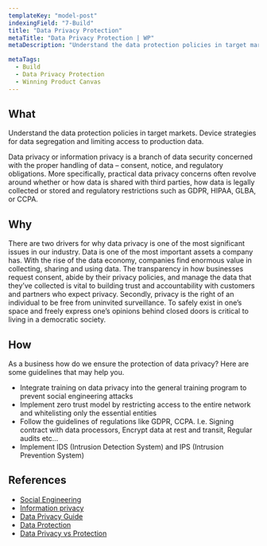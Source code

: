 ```yaml
---
templateKey: "model-post"
indexingField: "7-Build"
title: "Data Privacy Protection"
metaTitle: "Data Privacy Protection | WP"
metaDescription: "Understand the data protection policies in target markets. Device strategies for data segregation and limiting access to production data."

metaTags:
  - Build
  - Data Privacy Protection
  - Winning Product Canvas
---
```



## What

Understand the data protection policies in target markets. Device strategies for data segregation and limiting access to production data.

Data privacy or information privacy is a branch of data security concerned with the proper handling of data – consent, notice, and regulatory obligations. More specifically, practical data privacy concerns often revolve around whether or how data is shared with third parties, how data is legally collected or stored and regulatory restrictions such as GDPR, HIPAA, GLBA, or CCPA.


## Why

There are two drivers for why data privacy is one of the most significant issues in our industry. Data is one of the most important assets a company has. With the rise of the data economy, companies find enormous value in collecting, sharing and using data. The transparency in how businesses request consent, abide by their privacy policies, and manage the data that they’ve collected is vital to building trust and accountability with customers and partners who expect privacy. Secondly, privacy is the right of an individual to be free from uninvited surveillance. To safely exist in one’s space and freely express one’s opinions behind closed doors is critical to living in a democratic society.


## How

As a business how do we ensure the protection of data privacy? Here are some guidelines that may help you.

- Integrate training on data privacy into the general training program to prevent social engineering attacks
- Implement zero trust model by restricting access to the entire network and whitelisting only the essential entities
- Follow the guidelines of regulations like GDPR, CCPA. I.e. Signing contract with data processors, Encrypt data at rest and transit, Regular audits etc...
- Implement IDS (Intrusion Detection System) and IPS (Intrusion Prevention System)


## References
 
- [Social Engineering](https://en.wikipedia.org/wiki/Social_engineering_(security))
- [Information privacy](https://en.wikipedia.org/wiki/Information_privacy)
- [Data Privacy Guide](https://www.varonis.com/blog/data-privacy/)
- [Data Protection](https://privacyinternational.org/learning-topics/data-protection)
- [Data Privacy vs Protection](https://blog.ipswitch.com/data-privacy-vs-data-protection)
